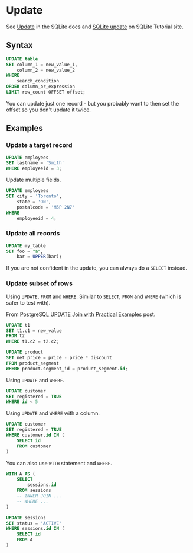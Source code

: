 # Update

See [Update](https://sqlite.org/lang_update.html) in the SQLite docs and [SQLite update](https://www.sqlitetutorial.net/sqlite-update/) on SQLite Tutorial site.


## Syntax

```sql
UPDATE table
SET column_1 = new_value_1,
    column_2 = new_value_2
WHERE
    search_condition
ORDER column_or_expression
LIMIT row_count OFFSET offset;
```

You can update just one record - but you probably want to then set the offset so you don't update it twice.


## Examples

### Update a target record

```sql
UPDATE employees
SET lastname = 'Smith'
WHERE employeeid = 3;
```

Update multiple fields.

```sql
UPDATE employees
SET city = 'Toronto',
    state = 'ON',
    postalcode = 'M5P 2N7'
WHERE
    employeeid = 4;
```


### Update all records

```sql
UPDATE my_table
SET foo = "a",
    bar = UPPER(bar);
```

If you are not confident in the update, you can always do a `SELECT` instead.


### Update subset of rows

Using `UPDATE`, `FROM` and `WHERE`. Similar to `SELECT`, `FROM` and `WHERE` (which is safer to test with). 

From [PostgreSQL UPDATE Join with Practical Examples](https://www.postgresqltutorial.com/postgresql-update-join/) post.

```sql
UPDATE t1
SET t1.c1 = new_value
FROM t2
WHERE t1.c2 = t2.c2;
```

```sql
UPDATE product
SET net_price = price - price * discount
FROM product_segment
WHERE product.segment_id = product_segment.id;
```

Using `UPDATE` and `WHERE`.

```sql
UPDATE customer
SET registered = TRUE
WHERE id < 5
```

Using `UPDATE` and `WHERE` with a column.

```sql
UPDATE customer
SET registered = TRUE
WHERE customer.id IN (
    SELECT id
    FROM customer
)
```


You can also use `WITH` statement and `WHERE`.

```sql
WITH A AS (
	SELECT 
	    sessions.id
    FROM sessions
    -- INNER JOIN ...
    -- WHERE ...
)

UPDATE sessions
SET status = 'ACTIVE'
WHERE sessions.id IN (
    SELECT id
    FROM A
)
```

